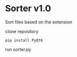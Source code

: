# Sorter v1.0
Sort files based on the extension

clone repository

    pip install PyQt6
  
run sorter.py
